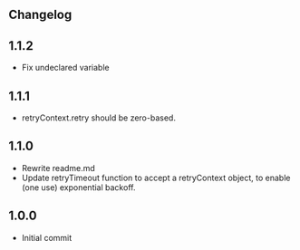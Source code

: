 Changelog
---------

1.1.2
-----
- Fix undeclared variable

1.1.1
-----
- retryContext.retry should be zero-based.

1.1.0
-----
- Rewrite readme.md
- Update retryTimeout function to accept a retryContext object, to enable (one use) exponential backoff.

1.0.0
-----
- Initial commit
